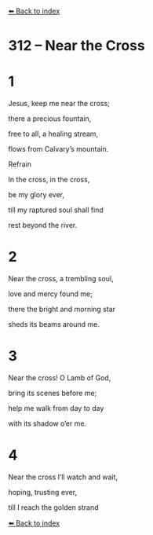 [⬅️ Back to index](../README.md)

# 312 – Near the Cross





# 1

Jesus, keep me near the cross;

there a precious fountain,

free to all, a healing stream,

flows from Calvary’s mountain.



Refrain

In the cross, in the cross,

be my glory ever,

till my raptured soul shall find

rest beyond the river.



# 2

Near the cross, a trembling soul,

love and mercy found me;

there the bright and morning star

sheds its beams around me.



# 3

Near the cross! O Lamb of God,

bring its scenes before me;

help me walk from day to day

with its shadow o’er me.



# 4

Near the cross I’ll watch and wait,

hoping, trusting ever,

till I reach the golden strand

[⬅️ Back to index](../README.md)
